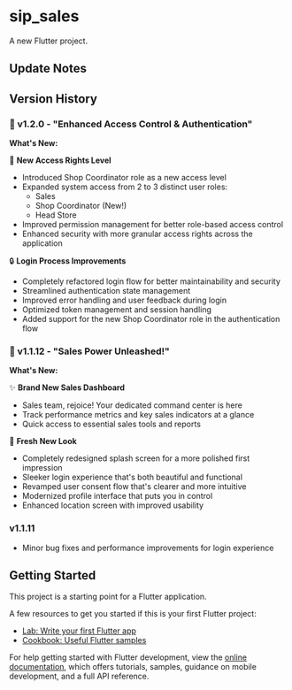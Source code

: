 # sip_sales

A new Flutter project.

## Update Notes

## Version History

### 🚀 v1.2.0 - "Enhanced Access Control & Authentication"

**What's New:**

🔑 **New Access Rights Level**

- Introduced Shop Coordinator role as a new access level
- Expanded system access from 2 to 3 distinct user roles:
  - Sales
  - Shop Coordinator (New!)
  - Head Store
- Improved permission management for better role-based access control
- Enhanced security with more granular access rights across the application

🔒 **Login Process Improvements**

- Completely refactored login flow for better maintainability and security
- Streamlined authentication state management
- Improved error handling and user feedback during login
- Optimized token management and session handling
- Added support for the new Shop Coordinator role in the authentication flow

### 🚀 v1.1.12 - "Sales Power Unleashed!"

**What's New:**

✨ **Brand New Sales Dashboard**

- Sales team, rejoice! Your dedicated command center is here
- Track performance metrics and key sales indicators at a glance
- Quick access to essential sales tools and reports

🎨 **Fresh New Look**

- Completely redesigned splash screen for a more polished first impression
- Sleeker login experience that's both beautiful and functional
- Revamped user consent flow that's clearer and more intuitive
- Modernized profile interface that puts you in control
- Enhanced location screen with improved usability

### v1.1.11

- Minor bug fixes and performance improvements for login experience

## Getting Started

This project is a starting point for a Flutter application.

A few resources to get you started if this is your first Flutter project:

- [Lab: Write your first Flutter app](https://docs.flutter.dev/get-started/codelab)
- [Cookbook: Useful Flutter samples](https://docs.flutter.dev/cookbook)

For help getting started with Flutter development, view the
[online documentation](https://docs.flutter.dev/), which offers tutorials,
samples, guidance on mobile development, and a full API reference.
